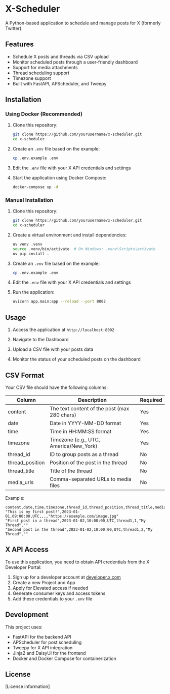 # X-Scheduler

A Python-based application to schedule and manage posts for X (formerly Twitter).

## Features

- Schedule X posts and threads via CSV upload
- Monitor scheduled posts through a user-friendly dashboard
- Support for media attachments
- Thread scheduling support
- Timezone support
- Built with FastAPI, APScheduler, and Tweepy

## Installation

### Using Docker (Recommended)

1. Clone this repository:

   ```bash
   git clone https://github.com/yourusername/x-scheduler.git
   cd x-scheduler
   ```

2. Create an `.env` file based on the example:

   ```bash
   cp .env.example .env
   ```

3. Edit the `.env` file with your X API credentials and settings

4. Start the application using Docker Compose:
   ```bash
   docker-compose up -d
   ```

### Manual Installation

1. Clone this repository:

   ```bash
   git clone https://github.com/yourusername/x-scheduler.git
   cd x-scheduler
   ```

2. Create a virtual environment and install dependencies:

   ```bash
   uv venv .venv
   source .venv/bin/activate  # On Windows: .venv\Scripts\activate
   uv pip install .
   ```

3. Create an `.env` file based on the example:

   ```bash
   cp .env.example .env
   ```

4. Edit the `.env` file with your X API credentials and settings

5. Run the application:
   ```bash
   uvicorn app.main:app --reload --port 8002
   ```

## Usage

1. Access the application at `http://localhost:8002`

2. Navigate to the Dashboard

3. Upload a CSV file with your posts data

4. Monitor the status of your scheduled posts on the dashboard

## CSV Format

Your CSV file should have the following columns:

| Column          | Description                                  | Required |
| --------------- | -------------------------------------------- | -------- |
| content         | The text content of the post (max 280 chars) | Yes      |
| date            | Date in YYYY-MM-DD format                    | Yes      |
| time            | Time in HH:MM:SS format                      | Yes      |
| timezone        | Timezone (e.g., UTC, America/New_York)       | Yes      |
| thread_id       | ID to group posts as a thread                | No       |
| thread_position | Position of the post in the thread           | No       |
| thread_title    | Title of the thread                          | No       |
| media_urls      | Comma-separated URLs to media files          | No       |

Example:

```
content,date,time,timezone,thread_id,thread_position,thread_title,media_urls
"This is my first post!",2023-01-01,09:00:00,UTC,,,,"https://example.com/image.jpg"
"First post in a thread",2023-01-02,10:00:00,UTC,thread1,1,"My Thread",""
"Second post in the thread",2023-01-02,10:00:00,UTC,thread1,2,"My Thread",""
```

## X API Access

To use this application, you need to obtain API credentials from the X Developer Portal:

1. Sign up for a developer account at [developer.x.com](https://developer.x.com)
2. Create a new Project and App
3. Apply for Elevated access if needed
4. Generate consumer keys and access tokens
5. Add these credentials to your `.env` file

## Development

This project uses:

- FastAPI for the backend API
- APScheduler for post scheduling
- Tweepy for X API integration
- Jinja2 and DaisyUI for the frontend
- Docker and Docker Compose for containerization

## License

[License information]
